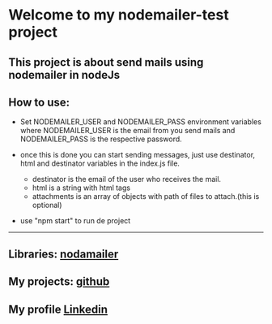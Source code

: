 
# Welcome to my nodemailer-test project
This project is about send mails using nodemailer in nodeJs
---
## How to use:
- Set NODEMAILER_USER and NODEMAILER_PASS environment  variables where
NODEMAILER_USER is the email from you send mails and NODEMAILER_PASS is the respective password.


- once this is done you can start sending messages, just use destinator, html and destinator
variables in the index.js file.
	+ destinator is the email of the user who receives the mail.
	+ html is a string with html tags
	+ attachments is an array of objects with path of files to attach.(this is optional)

- use "npm start" to run de project

---
## Libraries:  [nodamailer](https://www.npmjs.com/package/nodemailer)
## My projects: [github](https://github.com/vialfmj)
## My profile [Linkedin](https://www.linkedin.com/in/franco-mario-javier-vial-b91b77214/)
